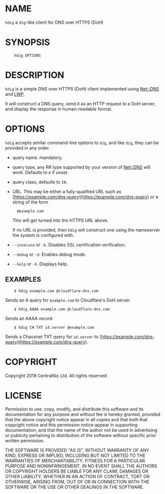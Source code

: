 # NAME

`hdig` a `dig`-like client for DNS over HTTPS (DoH)

# SYNOPSIS

        hdig OPTIONS

# DESCRIPTION

`hdig` is a simple DNS over HTTPS (DoH) client implemented using [Net::DNS](https://metacpan.org/pod/Net::DNS) and [LWP](https://metacpan.org/pod/LWP).

It will construct a DNS query, send it as an HTTP request to a DoH server, and display the response in human-readable format.

# OPTIONS

`hdig` accepts similar command-line options to `dig`, and like `dig`, they can be provided in any order.

- query name. mandatory.
- query type, any RR type supported by your version of [Net::DNS](https://metacpan.org/pod/Net::DNS) will work. Defaults to `A` if unset.
- query class, defaults to `IN`.
- URL. This may be either a fully-qualified URL such as [https://example.com/dns-query](https://example.com/dns-query) or a string of the form

        @example.com

    This will get turned into the HTTPS URL above.

    If no URL is provided, then `hdig` will construct one using the nameserver the system is configured with.

- `--insecure` or `-k`. Disables SSL certification verification.
- `--debug` or `-d`. Enables debug mode.
- `--help` or `-h`. Displays help.

## EXAMPLES

        $ hdig example.com @cloudflare-dns.com

Sends an A query for `example.com` to Cloudflare's DoH server.

        $ hdig AAAA example.com @cloudflare-dns.com

Sends an AAAA record.

        $ hdig CH TXT id.server @example.com

Sends a Chaosnet TXT query for `id.server` to [https://example.com/dns-query](https://example.com/dns-query).

# COPYRIGHT

Copyright 2018 CentralNic Ltd. All rights reserved.

# LICENSE

Permission to use, copy, modify, and distribute this software and its
documentation for any purpose and without fee is hereby granted,
provided that the above copyright notice appear in all copies and that
both that copyright notice and this permission notice appear in
supporting documentation, and that the name of the author not be used
in advertising or publicity pertaining to distribution of the software
without specific prior written permission.

THE SOFTWARE IS PROVIDED "AS IS", WITHOUT WARRANTY OF ANY KIND, EXPRESS
OR IMPLIED, INCLUDING BUT NOT LIMITED TO THE WARRANTIES OF
MERCHANTABILITY, FITNESS FOR A PARTICULAR PURPOSE AND NONINFRINGEMENT.
IN NO EVENT SHALL THE AUTHORS OR COPYRIGHT HOLDERS BE LIABLE FOR ANY
CLAIM, DAMAGES OR OTHER LIABILITY, WHETHER IN AN ACTION OF CONTRACT,
TORT OR OTHERWISE, ARISING FROM, OUT OF OR IN CONNECTION WITH THE
SOFTWARE OR THE USE OR OTHER DEALINGS IN THE SOFTWARE.
